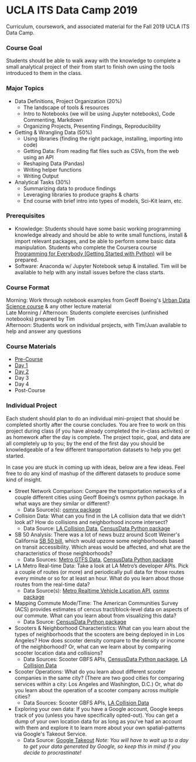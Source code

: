 # UCLA ITS Data Camp 2019
Curriculum, coursework, and associated material for the Fall 2019 UCLA ITS Data Camp.

### Course Goal
Students should be able to walk away with the knowledge to complete a small analytical project of their from start to finish own using the tools introduced to them in the class.

### Major Topics
- Data Definitions, Project Organization (20%) 
    - The landscape of tools & resources
    - Intro to Notebooks (we will be using Jupyter notebooks), Code Commenting, Markdown 
    - Organizing Projects, Presenting Findings, Reproducibility  
- Getting & Wrangling Data (50%)
    - Using libraries (finding the right package, installing, importing into code)
    - Getting Data: From reading flat files such as CSVs, from the web using an API
    - Reshaping Data (Pandas)
    - Writing helper functions 
    - Writing Output
- Analytical Tasks (30%)  
    - Summarizing data to produce findings
    - Leveraging libraries to produce graphs & charts
    - End course with brief intro into types of models, Sci-Kit learn, etc.

### Prerequisites
- Knowledge:  Students should have some basic working programming knowledge already and should be able to write small functions, install & import relevant packages, and be able to perform some basic data manipulation.  Students who complete the Coursera course [Programming for Everybody (Getting Started with Python)](https://www.coursera.org/learn/python) will be prepared.  
- Software: Anaconda w/ Jupyter Notebook setup & installed. Tim will be available to help with any install issues before the class starts.

### Course Format
Morning: Work through notebook examples from Geoff Boeing's [Urban Data Science course](https://github.com/gboeing/urban-data-science) & any other lecture material  
Late Morning / Afternoon: Students complete exercises (unfinished notebooks) prepared by Tim  
Afternoon: Students work on individual projects, with Tim/Juan available to help and answer any questions  

### Course Materials
- [Pre-Course](https://github.com/black-tea/ucla-its-data-camp-2019/tree/master/Pre-Course)
- [Day 1](https://github.com/black-tea/ucla-its-data-camp-2019/tree/master/Day1)
- [Day 2](https://github.com/black-tea/ucla-its-data-camp-2019/tree/master/Day2)
- Day 3
- Day 4
- Post-Course

### Individual Project
Each student should plan to do an individual mini-project that should be completed shortly after the course concludes. You are free to work on this project during class (if you have already completed the in-class activites) or as homework after the day is complete. The project topic, goal, and data are all completely up to you; by the end of the first day you should be knowledgeable of a few different transportation datasets to help you get started.

In case you are stuck in coming up with ideas, below are a few ideas. Feel free to do any kind of mashup of the different datasets to produce some kind of insight.  
  
* Street Network Comparison: Compare the transportation networks of a couple different cities using Geoff Boeing’s osmnx python package. In what ways are they similar or different?
    * Data Source(s): [osmnx package](https://github.com/gboeing/osmnx)
* Collision Data: What can you find in the LA collision data that we didn't look at? How do collisions and neighborhood income intersect?
    * Data Source: [LA Collision Data](http://visionzero.geohub.lacity.org/), [CensusData Python package](https://pypi.org/project/CensusData/)
* SB 50 Analysis: There was a lot of news buzz around Scott Weiner's California [SB 50 bill](https://sf.curbed.com/2019/5/10/18563360/senate-bill-50-chart-sb50-explainer-housing-transit), which would upzone some neighborhoods based on transit accessibility. Which areas would be affected, and what are the characteristics of those neighborhoods?
    * Data Sources: [Metro GTFS Data](https://developer.metro.net/introduction/gtfs-data/download-metros-gtfs-data/), [CensusData Python package](https://pypi.org/project/CensusData/)
* LA Metro Real-time Data: Take a look at LA Metro’s developer APIs. Pick a couple of routes (or more) and periodically pull data for those routes every minute or so for at least an hour. What do you learn about those routes from the real-time data? 
    * Data Source(s): [Metro Realtime Vehicle Location API](https://developer.metro.net/portfolio-item/real-time-arrivals/), [osmnx package](https://github.com/gboeing/osmnx) 
* Mapping Commute Mode/Time: The American Communities Survey (ACS) provides estimates of cencus tract/block-level data on aspects of our commute. What can you learn about from visualizing this data? 
    *  Data Source: [CensusData Python package](https://pypi.org/project/CensusData/)
* Scooters & Neighborhood Characteristics: What can you learn about the types of neighborhoods that the scooters are being deployed in in Los Angeles? How does scooter density compare to the density or income of the neighborhood? Or, what can we learn about by comparing scooter location data and collisions?
    * Data Sources: Scooter GBFS APIs, [CensusData Python package](https://pypi.org/project/CensusData/), [LA Collision Data](http://visionzero.geohub.lacity.org/)
* Scooter Operations: What do you learn about different scooter companies in the same city? (There are two good cities for comparing services within a city: Los Angeles and Washington, D.C.) Or, what do you learn about the operation of a scooter company across multiple cities? 
    * Data Sources: Scooter GBFS APIs, [LA Collision Data](http://visionzero.geohub.lacity.org/)
* Exploring your own data: If you have a Google account, Google keeps track of you (unless you have specifically opted-out). You can get a dump of your own location data for as long as you've had an account with them and explore it to learn more about your own spatial-patterns via Google's Takeout Service.
    * Data Source: [Google Takeout](https://takeout.google.com/settings/takeout) _Note: You will have to wait up to a day to get your data generated by Google, so keep this in mind if you decide to procrastinate!_


